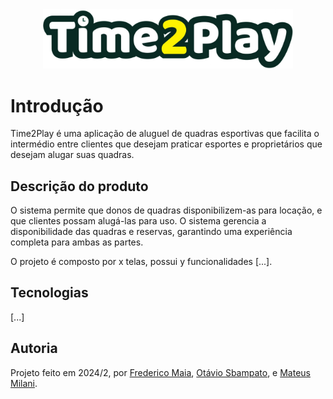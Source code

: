 <div align="center">
  <img src="./frontend/src/assets/logo-README.png" width="400" />
</div>


# Introdução

Time2Play é uma aplicação de aluguel de quadras esportivas que facilita o intermédio 
entre clientes que desejam praticar esportes e proprietários que desejam alugar suas quadras.

## Descrição do produto

O sistema permite que donos de quadras disponibilizem-as para locação,
e que clientes possam alugá-las para uso. O sistema gerencia a disponibilidade
das quadras e reservas, garantindo uma experiência completa para ambas as partes.

O projeto é composto por x telas, possui y funcionalidades [...].

## Tecnologias

[...]

## Autoria

Projeto feito em 2024/2, por [Frederico Maia](https://github.com/fredmaia), [Otávio Sbampato](https://github.com/otaviosbampato/), e [Mateus Milani](https://github.com/milanimateus).
